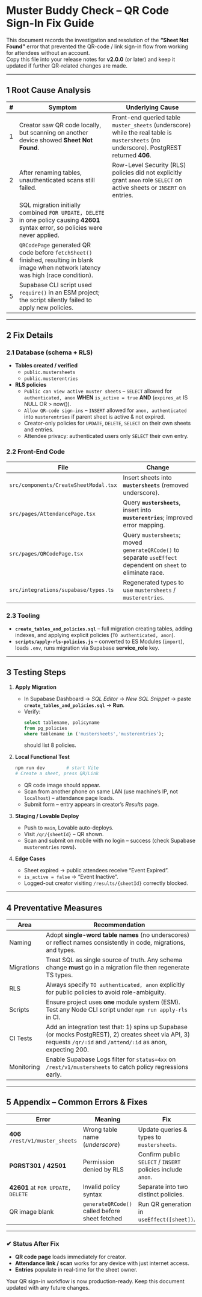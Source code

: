 # Muster Buddy Check – QR Code Sign-In Fix Guide

This document records the investigation and resolution of the **“Sheet Not Found”** error that prevented the QR-code / link sign-in flow from working for attendees without an account.  
Copy this file into your release notes for **v2.0.0** (or later) and keep it updated if further QR-related changes are made.

---

## 1  Root Cause Analysis

| # | Symptom | Underlying Cause |
|---|---------|------------------|
| 1 | Creator saw QR code locally, but scanning on another device showed **Sheet Not Found**. | Front-end queried table `muster_sheets` (underscore) while the real table is `mustersheets` (no underscore). PostgREST returned **406**. |
| 2 | After renaming tables, unauthenticated scans still failed. | Row-Level Security (RLS) policies did not explicitly grant `anon` role `SELECT` on active sheets or `INSERT` on entries. |
| 3 | SQL migration initially combined `FOR UPDATE, DELETE` in one policy causing **42601** syntax error, so policies were never applied. |
| 4 | `QRCodePage` generated QR code before `fetchSheet()` finished, resulting in blank image when network latency was high (race condition). |
| 5 | Supabase CLI script used `require()` in an ESM project; the script silently failed to apply new policies. |

---

## 2  Fix Details

### 2.1 Database (schema + RLS)

* **Tables created / verified**
  * `public.mustersheets`
  * `public.musterentries`
* **RLS policies**
  * `Public can view active muster sheets` – `SELECT` allowed for `authenticated, anon` **WHEN** `is_active = true` **AND** (`expires_at` IS NULL OR > now()).
  * `Allow QR-code sign-ins` – `INSERT` allowed for `anon, authenticated` into `musterentries` if parent sheet is active & not expired.
  * Creator-only policies for `UPDATE`, `DELETE`, `SELECT` on their own sheets and entries.
  * Attendee privacy: authenticated users only `SELECT` their own entry.

### 2.2 Front-End Code

| File | Change |
|------|--------|
| `src/components/CreateSheetModal.tsx` | Insert sheets into **`mustersheets`** (removed underscore). |
| `src/pages/AttendancePage.tsx` | Query **`mustersheets`**, insert into **`musterentries`**; improved error mapping. |
| `src/pages/QRCodePage.tsx` | Query `mustersheets`; moved `generateQRCode()` to separate `useEffect` dependent on `sheet` to eliminate race. |
| `src/integrations/supabase/types.ts` | Regenerated types to use `mustersheets` / `musterentries`. |

### 2.3 Tooling

* **`create_tables_and_policies.sql`** – full migration creating tables, adding indexes, and applying explicit policies (`TO authenticated, anon`).
* **`scripts/apply-rls-policies.js`** – converted to ES Modules (`import`), loads `.env`, runs migration via Supabase **service_role** key.

---

## 3  Testing Steps

1. **Apply Migration**  
   * In Supabase Dashboard → *SQL Editor* → *New SQL Snippet* → paste **`create_tables_and_policies.sql`** → **Run**.  
   * Verify:  
     ```sql
     select tablename, policyname
     from pg_policies
     where tablename in ('mustersheets','musterentries');
     ```
     should list 8 policies.

2. **Local Functional Test**  
   ```bash
   npm run dev        # start Vite
   # Create a sheet, press QR/Link
   ```
   * QR code image should appear.
   * Scan from another phone on same LAN (use machine’s IP, not `localhost`) – attendance page loads.
   * Submit form – entry appears in creator’s *Results* page.

3. **Staging / Lovable Deploy**  
   * Push to `main`, Lovable auto-deploys.  
   * Visit `/qr/{sheetId}` – QR shown.  
   * Scan and submit on mobile with no login – success (check Supabase `musterentries` rows).

4. **Edge Cases**  
   * Sheet expired → public attendees receive “Event Expired”.  
   * `is_active = false` → “Event Inactive”.  
   * Logged-out creator visiting `/results/{sheetId}` correctly blocked.

---

## 4  Preventative Measures

| Area | Recommendation |
|------|----------------|
| Naming | Adopt **single-word table names** (no underscores) or reflect names consistently in code, migrations, and types. |
| Migrations | Treat SQL as single source of truth. Any schema change **must** go in a migration file then regenerate TS types. |
| RLS | Always specify `TO authenticated, anon` explicitly for public policies to avoid role-ambiguity. |
| Scripts | Ensure project uses **one** module system (ESM). Test any Node CLI script under `npm run apply-rls` in CI. |
| CI Tests | Add an integration test that: 1) spins up Supabase (or mocks PostgREST), 2) creates sheet via API, 3) requests `/qr/:id` and `/attend/:id` as anon, expecting 200. |
| Monitoring | Enable Supabase Logs filter for `status=4xx` on `/rest/v1/mustersheets` to catch policy regressions early. |

---

## 5  Appendix – Common Errors & Fixes

| Error | Meaning | Fix |
|-------|---------|-----|
| **406** `/rest/v1/muster_sheets` | Wrong table name (_underscore_) | Update queries & types to `mustersheets`. |
| **PGRST301 / 42501** | Permission denied by RLS | Confirm public `SELECT` / `INSERT` policies include `anon`. |
| **42601** at `FOR UPDATE, DELETE` | Invalid policy syntax | Separate into two distinct policies. |
| QR image blank | `generateQRCode()` called before sheet fetched | Run QR generation in `useEffect([sheet])`. |

---

### ✔ Status After Fix

* **QR code page** loads immediately for creator.  
* **Attendance link / scan** works for any device with just internet access.  
* **Entries** populate in real-time for the sheet owner.  

Your QR sign-in workflow is now production-ready. Keep this document updated with any future changes.  
